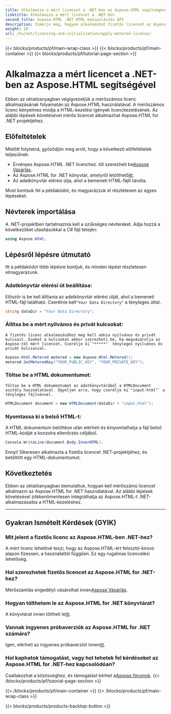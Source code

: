 ```yaml
---
title: Alkalmazza a mért licencet a .NET-ben az Aspose.HTML segítségével
linktitle: Alkalmazza a mért licencet a .NET-ben
second_title: Aspose.HTML .NET HTML manipulációs API
description: Ismerje meg, hogyan alkalmazhat fizetős licencet az Aspose.HTML for .NET-ben. Hatékonyan kezelheti HTML-kezelési igényeit. Kezdje el most!
weight: 10
url: /hu/net/licensing-and-initialization/apply-metered-license/
---
```


{{< blocks/products/pf/main-wrap-class >}}
{{< blocks/products/pf/main-container >}}
{{< blocks/products/pf/tutorial-page-section >}}

# Alkalmazza a mért licencet a .NET-ben az Aspose.HTML segítségével

Ebben az oktatóanyagban végigvezetjük a mérőszámos licenc alkalmazásának folyamatán az Aspose.HTML használatával. A mérőszámos licenc kényelmes módja a HTML-kezelési igények licenckezelésének. Az alábbi lépések követésével mérős licencet alkalmazhat Aspose.HTML for .NET projektjéhez.

## Előfeltételek

Mielőtt folytatná, győződjön meg arról, hogy a következő előfeltételek teljesülnek:

-  Érvényes Aspose.HTML .NET licenchez. től szerezheti be[Aspose Vásárlás](https://purchase.aspose.com/buy).
-  Az Aspose.HTML for .NET könyvtár, amelyről letölthető[itt](https://releases.aspose.com/html/net/).
- Az adatkönyvtár elérési útja, ahol a bemeneti HTML-fájlt tárolta.

Most bontsuk fel a példakódot, és magyarázzuk el részletesen az egyes lépéseket:

## Névterek importálása

A .NET-projektben tartalmaznia kell a szükséges névtereket. Adja hozzá a következőket utasításokkal a C# fájl tetején:

```csharp
using Aspose.Html;
```

## Lépésről lépésre útmutató

Itt a példakódot több lépésre bontjuk, és minden lépést részletesen elmagyarázunk.

### Adatkönyvtár elérési út beállítása:

   Először is be kell állítania az adatkönyvtár elérési útját, ahol a bemeneti HTML-fájl található. Cserélnie kell`"Your Data Directory"` a tényleges úttal.

   ```csharp
   string dataDir = "Your Data Directory";
   ```

### Állítsa be a mért nyilvános és privát kulcsokat:

    A fizetős licenc alkalmazásához meg kell adnia nyilvános és privát kulcsait. Ezeket a kulcsokat akkor szerezheti be, ha megvásárolja az Aspose-tól mért licencet. Cserélje ki`"*****"` tényleges nyilvános és privát kulcsaival.

   ```csharp
   Aspose.Html.Metered metered = new Aspose.Html.Metered();
   metered.SetMeteredKey("YOUR_PUBLIC_KEY", "YOUR_PRIVATE_KEY");
   ```

### Töltse be a HTML dokumentumot:

    Töltse be a HTML dokumentumot az adatkönyvtárából a HTMLDocument osztály használatával. Ügyeljen arra, hogy cserélje ki`"input.html"` a tényleges fájlnévvel.

   ```csharp
   HTMLDocument document = new HTMLDocument(dataDir + "input.html");
   ```

### Nyomtassa ki a belső HTML-t:

   A HTML dokumentum betöltése után elérheti és kinyomtathatja a fájl belső HTML-kódját a konzolra ellenőrzés céljából.

   ```csharp
   Console.WriteLine(document.Body.InnerHTML);
   ```

Ennyi! Sikeresen alkalmazta a fizetős licencet .NET-projektjéhez, és betöltött egy HTML-dokumentumot.

## Következtetés

Ebben az oktatóanyagban bemutattuk, hogyan kell mérőszámú licencet alkalmazni az Aspose.HTML for .NET használatával. Az alábbi lépések követésével zökkenőmentesen integrálhatja az Aspose.HTML-t .NET-alkalmazásaiba a HTML-kezeléshez.

---

## Gyakran Ismételt Kérdések (GYIK)

### Mit jelent a fizetős licenc az Aspose.HTML-ben .NET-hez?
A mért licenc lehetővé teszi, hogy az Aspose.HTML-ért felosztó-kirovó alapon fizessen, a használattól függően. Ez egy rugalmas licencelési lehetőség.

### Hol szerezhetek fizetős licencet az Aspose.HTML for .NET-hez?
 Mérőszámlás engedélyt vásárolhat innen[Aspose Vásárlás](https://purchase.aspose.com/buy).

### Hogyan tölthetem le az Aspose.HTML for .NET könyvtárat?
 A könyvtárat innen töltheti le[itt](https://releases.aspose.com/html/net/).

### Vannak ingyenes próbaverziók az Aspose.HTML for .NET számára?
 Igen, elérheti az ingyenes próbaverziót innen[itt](https://releases.aspose.com/).

### Hol kaphatok támogatást, vagy hol tehetek fel kérdéseket az Aspose.HTML for .NET-hez kapcsolódóan?
 Csatlakozhat a közösséghez, és támogatást kérhet a[Aspose fórumok](https://forum.aspose.com/).
{{< /blocks/products/pf/tutorial-page-section >}}

{{< /blocks/products/pf/main-container >}}
{{< /blocks/products/pf/main-wrap-class >}}

{{< blocks/products/products-backtop-button >}}
